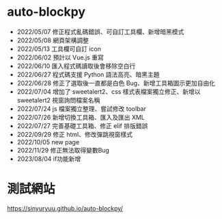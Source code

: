 # auto-blockpy

- 2022/05/07 修正程式亂碼錯誤、可自訂工具欄、新增暗黑模式
- 2022/05/08 網頁架構調整
- 2022/05/13 工具欄可自訂 icon
- 2022/06/02 預計以 Vue.js 重寫
- 2022/06/10 匯入程式碼讀取後會移除空白行
- 2022/06/27 程式碼支援 Python 語法高亮、暗黑主題
- 2022/06/28 修正了選取後一直都是白色 Bug、新增工具箱圖示更加自由化
- 2022/07/04 增加了 sweetalert2、css 樣式表檔案獨立修正、新增以 sweetalert2 視窗詢問檔案名稱
- 2022/07/24 js 檔案獨立整理、嘗試修改 toolbar
- 2022/07/26 新增切換工具箱、匯入及匯出 XML
- 2022/07/27 完善基礎工具箱、修正 elif 排版錯誤
- 2022/09/29 修正 html、修改彈跳視窗樣式
- 2022/10/05 new page
- 2022/11/29 修正無法取得變數Bug
- 2023/08/04 if功能新增
  
# 測試網站

https://sinyuryuu.github.io/auto-blockpy/
